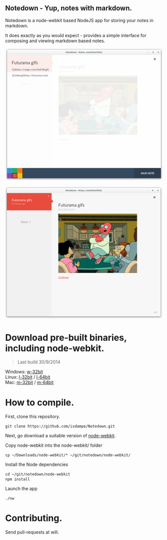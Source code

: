 Notedown - Yup, notes with markdown.
-------------------------------------

Notedown is a node-webkit based NodeJS app for storing
your notes in markdown.

It does exactly as you would expect - provides a simple
interface for composing and viewing markdown based notes.

![Notedown editor](screenshot-1.png)

![Notedown viewer](screenshot-2.png)

Download pre-built binaries, including node-webkit.
==========================================

> Last build 30/9/2014

Windows: [w-32bit]  
Linux: [l-32bit] / [l-64bit]  
Mac: [m-32bit] / [m-64bit]

[w-32bit]: http://cdn.evasivesoftware.com/notedown/notedown-windows32.zip
[l-32bit]: http://cdn.evasivesoftware.com/notedown/notedown-linux32.zip
[l-64bit]: http://cdn.evasivesoftware.com/notedown/notedown-linux64.zip
[m-32bit]: http://cdn.evasivesoftware.com/notedown/notedown-mac32.zip
[m-64bit]: http://cdn.evasivesoftware.com/notedown/notedown-mac64.zip

How to compile.
===============

First, clone this repository.

	git clone https://github.com/isdampe/Notedown.git

Next, go download a suitable version of [node-webkit].

[node-webkit]: https://github.com/rogerwang/node-webkit

Copy node-webkit into the node-webkit/ folder

	cp ~/Downloads/node-webkit/* ~/git/notedown/node-webkit/

Install the Node dependencies

	cd ~/git/notedown/node-webkit
	npm install

Launch the app

	./nw

Contributing.
=============

Send pull-requests at will.